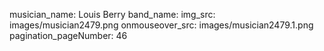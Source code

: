 musician_name: Louis Berry
band_name: 
img_src: images/musician2479.png
onmouseover_src: images/musician2479.1.png
pagination_pageNumber: 46
